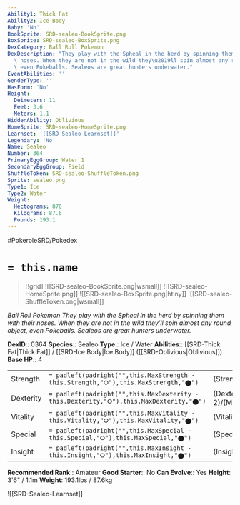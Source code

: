 ```yaml
---
Ability1: Thick Fat
Ability2: Ice Body
Baby: 'No'
BookSprite: SRD-sealeo-BookSprite.png
BoxSprite: SRD-sealeo-BoxSprite.png
DexCategory: Ball Roll Pokemon
DexDescription: "They play with the Spheal in the herd by spinning them with their\
  \ noses. When they are not in the wild they\u2019ll spin almost any round object,\
  \ even Pokeballs. Sealeos are great hunters underwater."
EventAbilities: ''
GenderType: ''
HasForm: 'No'
Height:
  Deimeters: 11
  Feet: 3.6
  Meters: 1.1
HiddenAbility: Oblivious
HomeSprite: SRD-sealeo-HomeSprite.png
Learnset: '[[SRD-Sealeo-Learnset]]'
Legendary: 'No'
Name: Sealeo
Number: 364
PrimaryEggGroup: Water 1
SecondaryEggGroup: Field
ShuffleToken: SRD-sealeo-ShuffleToken.png
Sprite: sealeo.png
Type1: Ice
Type2: Water
Weight:
  Hectograms: 876
  Kilograms: 87.6
  Pounds: 193.1
---
```


#PokeroleSRD/Pokedex

# `= this.name`

> [!grid]
> ![[SRD-sealeo-BookSprite.png|wsmall]]
> ![[SRD-sealeo-HomeSprite.png]]
> ![[SRD-sealeo-BoxSprite.png|htiny]]
> ![[SRD-sealeo-ShuffleToken.png|wsmall]]


*Ball Roll Pokemon*
*They play with the Spheal in the herd by spinning them with their noses. When they are not in the wild they’ll spin almost any round object, even Pokeballs. Sealeos are great hunters underwater.*

**DexID**:: 0364
**Species**:: Sealeo
**Type**:: Ice / Water
**Abilities**:: [[SRD-Thick Fat|Thick Fat]] / [[SRD-Ice Body|Ice Body]] ([[SRD-Oblivious|Oblivious]])
**Base HP**:: 4

|           |                                                                                        |                                          |
| --------- | -------------------------------------------------------------------------------------- | ---------------------------------------- |
| Strength  | `= padleft(padright("",this.MaxStrength - this.Strength,"⭘"),this.MaxStrength,"⬤")`    | (Strength::2)/(MaxStrength::4)   |
| Dexterity | `= padleft(padright("",this.MaxDexterity - this.Dexterity,"⭘"),this.MaxDexterity,"⬤")` | (Dexterity:: 2)/(MaxDexterity::4) |
| Vitality  | `= padleft(padright("",this.MaxVitality - this.Vitality,"⭘"),this.MaxVitality,"⬤")`    | (Vitality::2)/(MaxVitality::5)   |
| Special   | `= padleft(padright("",this.MaxSpecial - this.Special,"⭘"),this.MaxSpecial,"⬤")`       | (Special::2)/(MaxSpecial::5)     |
| Insight   | `= padleft(padright("",this.MaxInsight - this.Insight,"⭘"),this.MaxInsight,"⬤")`       | (Insight::2)/(MaxInsight::5)     |


**Recommended Rank**:: Amateur
**Good Starter**:: No
**Can Evolve**:: Yes
**Height**: 3'6" / 1.1m
**Weight**: 193.1lbs / 87.6kg

![[SRD-Sealeo-Learnset]]
